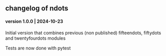 ## changelog of ndots

#### version 1.0.0 | 2024-10-23

Initial version that combines previous (non published) fifteendots, fiftydots and twentyfourdots modules

Tests are now done with pytest

